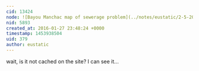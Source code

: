 ```yaml
---
cid: 13424
node: ![Bayou Manchac map of sewerage problem](../notes/eustatic/2-5-2013/bayou-manchac-map-sewerage-problem)
nid: 5893
created_at: 2016-01-27 23:48:24 +0000
timestamp: 1453938504
uid: 379
author: eustatic
---
```


wait, is it not cached on the site?  I can see it...